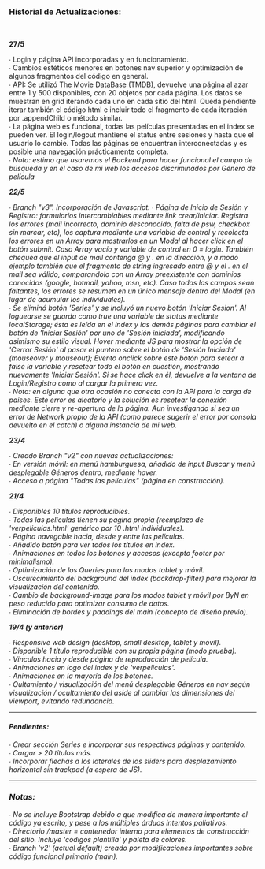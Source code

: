 <h3>Historial de Actualizaciones:</h3><br>

<b>27/5</b>

∙ Login y página API incorporadas y en funcionamiento. <br>
∙ Cambios estéticos menores en botones nav superior y optimización de algunos fragmentos del código en general. <br>
∙ API: Se utilizó The Movie DataBase (TMDB), devuelve una página al azar entre 1 y 500 disponibles, con 20 objetos por cada página. Los datos se muestran en grid iterando cada uno en cada sitio del html. Queda pendiente iterar también el código html e incluir todo el fragmento de cada iteración por .appendChild o método similar. <br>
∙ La página web es funcional, todas las películas presentadas en el index se pueden ver. El login/logout mantiene el status entre sesiones y hasta que el usuario lo cambie. Todas las páginas se encuentran interconectadas y es posible una navegación prácticamente completa. <br>
∙ <i> Nota: estimo que usaremos el Backend para hacer funcional el campo de búsqueda y en el caso de mi web los accesos discriminados por Género de película <i><br>

<b>22/5</b>

∙ Branch "v3". Incorporación de Javascript.
∙ Página de Inicio de Sesión y Registro: formularios intercambiables mediante link crear/iniciar. Registra los errores (mail incorrecto, dominio desconocido, falta de psw, checkbox sin marcar, etc), los captura mediante una variable de control y recolecta los errores en un Array para mostrarlos en un Modal al hacer click en el botón submit. Caso Array vacío y variable de control en 0 = login. También chequea que el input de mail contenga @ y . en la dirección, y a modo ejemplo también que el fragmento de string ingresado entre @ y el . en el mail sea válido, comparandolo con un Array preexistente con dominios conocidos (google, hotmail, yahoo, msn, etc). Caso todos los campos sean faltantes, los errores se resumen en un único mensaje dentro del Modal (en lugar de acumular los individuales).<br>
∙ Se eliminó botón 'Series' y se incluyó un nuevo botón 'Iniciar Sesion'. Al loguearse se guarda como true una variable de status mediante localStorage; ésta es leída en el index y las demás páginas para cambiar el botón de 'Iniciar Sesión' por uno de 'Sesión iniciada', modificando asimismo su estilo visual. Hover mediante JS para mostrar la opción de 'Cerrar Sesión' al pasar el puntero sobre el botón de 'Sesión Iniciada' (mouseover y mouseout); Evento onclick sobre este botón para setear a false la variable y resetear todo el botón en cuestión, mostrando nuevamente 'Iniciar Sesión'. Si se hace click en él, devuelve a la ventana de Login/Registro como al cargar la primera vez. <br>
∙ <i> Nota: en alguna que otra ocasión no conecta con la API para la carga de paises. Este error es aleatorio y la solución es resetear la conexión mediante cierre y re-apertura de la página. Aun investigando si sea un error de Network propio de la API (como parece sugerir el error por consola devuelto en el catch) o alguna instancia de mi web. </i> <br>

<b>23/4</b>

∙ Creado Branch "v2" con nuevas actualizaciones: <br>
∙ En versión móvil: en menú hamburguesa, añadido de input Buscar y menú desplegable Géneros dentro, mediante hover. <br>
∙ Acceso a página "Todas las películas" (página en construcción). <br>

<b>21/4</b>

∙ Disponibles 10 títulos reproducibles. <br>
∙ Todas las películas tienen su página propia (reemplazo de 'verpeliculas.html' genérico por 10 .html individuales). <br>
∙ Página navegable hacia, desde y entre las películas. <br>
∙ Añadido botón para ver todos los títulos en index. <br>
∙ Animaciones en todos los botones y accesos (excepto footer por minimalismo). <br>
∙ Optimización de los Queries para los modos tablet y móvil. <br>
∙ Oscurecimiento del background del index (backdrop-filter) para mejorar la visualización del contenido. <br>
∙ Cambio de background-image para los modos tablet y móvil por ByN en peso reducido para optimizar consumo de datos. <br>
∙ Eliminación de bordes y paddings del main (concepto de diseño previo). <br>

<b>19/4 (y anterior) </b>

∙ Responsive web design (desktop, small desktop, tablet y móvil). <br>
∙ Disponible 1 título reproducible con su propia página (modo prueba). <br>
∙ Vinculos hacia y desde página de reproducción de película. <br>
∙ Animaciones en logo del index y de 'verpeliculas'. <br>
∙ Animaciones en la mayoría de los botones. <br>
∙ Oultamiento / visualización del menú desplegable Géneros en nav según visualización / ocultamiento del aside al cambiar las dimensiones del viewport, evitando redundancia. <br>

---------------
<h4>Pendientes:</h4>

∙ Crear sección Series e incorporar sus respectivas páginas y contenido. <br>
∙ Cargar > 20 títulos más. <br>
∙ Incorporar flechas a los laterales de los sliders para desplazamiento horizontal sin trackpad (a espera de JS). <br>

---------------
<h3> Notas:</h3>

∙ No se incluye Bootstrap debido a que modifica de manera importante el código ya escrito, y pese a los múltiples árduos intentos paliativos. <br>
∙ Directorio /master = contenedor interno para elementos de construcción del sitio. Incluye 'códigos plantilla' y paleta de colores. <br>
∙ Branch 'v2' (actual default) creado por modificaciones importantes sobre código funcional primario (main). 

